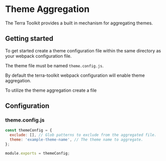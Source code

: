 # Theme Aggregation

The Terra Toolkit provides a built in mechanism for aggregating themes.

## Getting started

To get started create a theme configuration file within the same directory as your webpack configuration file.

The theme file must be named `theme.config.js`.

By default the terra-toolkit webpack configuration will enable theme aggregation.

To utilize the theme aggregation create a file 

## Configuration

### theme.config.js

```js
const themeConfig = {
  exclude: [], // Glob patterns to exclude from the aggregated file.
  theme: 'example-theme-name', // The theme name to aggregate.
};

module.exports = themeConfig;
```